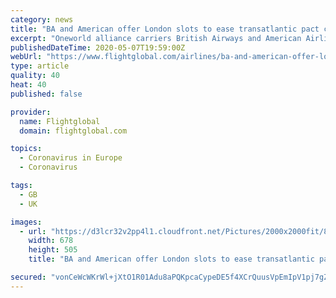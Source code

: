 ```yaml
---
category: news
title: "BA and American offer London slots to ease transatlantic pact concerns"
excerpt: "Oneworld alliance carriers British Airways and American Airlines have offered slots at London Heathrow or Gatwick to address competition concerns on transatlantic services arising from their joint business arrangement."
publishedDateTime: 2020-05-07T19:59:00Z
webUrl: "https://www.flightglobal.com/airlines/ba-and-american-offer-london-slots-to-ease-transatlantic-pact-concerns/138281.article"
type: article
quality: 40
heat: 40
published: false

provider:
  name: Flightglobal
  domain: flightglobal.com

topics:
  - Coronavirus in Europe
  - Coronavirus

tags:
  - GB
  - UK

images:
  - url: "https://d3lcr32v2pp4l1.cloudfront.net/Pictures/2000x2000fit/8/9/4/69894_ba777_686188.jpg"
    width: 678
    height: 505
    title: "BA and American offer London slots to ease transatlantic pact concerns"

secured: "vonCeWcWKrWl+jXtO1R01Adu8aPQKpcaCypeDE5f4XCrQuusVpEmIpV1pj7gZQGRegyuP6euSP5UoXdFXHwG71Kye0FYQV09QHZIBbCpjn9lBM3hCOspQHp1Jg0r+EKEVAqkpVc1jenswQE8vBFCq4K6wXaf5a4ysKYbgE2c75sAbqHgmPz5X9VMxj9mne7n0cQh0224X8P5vxnEWp2dVK7v8HtlQW4MN76w6mnWS73/vg3AqbXF6D21PQQzJ7b3tL9JRwa5JOyDEUs3gn5up+5dwl6V7ifz91koO+zPxh+BeIe++Uu0hHarLMRK4H1V;qyQ5cfP3PRWNSzz2E+ZkQw=="
---
```


